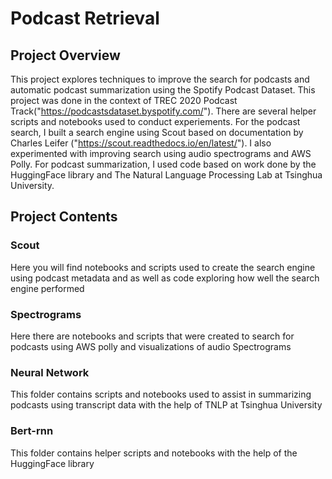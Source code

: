 # Podcast Retrieval

## Project Overview
This project explores techniques to improve the search for podcasts and automatic podcast summarization using the Spotify Podcast Dataset. This project was done in the context of
TREC 2020 Podcast Track("https://podcastsdataset.byspotify.com/"). There are several helper scripts and notebooks used to conduct experiements.
For the podcast search, I built a search engine using Scout based on documentation by Charles Leifer ("https://scout.readthedocs.io/en/latest/"). I also experimented with improving search using audio spectrograms and AWS Polly. For podcast summarization, I used code based on work done by the HuggingFace library and The Natural Language Processing Lab at Tsinghua University.

## Project Contents
### Scout
Here you will find notebooks and scripts used to create the search engine using podcast metadata and as well as code exploring how well the search engine performed
### Spectrograms
Here there are notebooks and scripts that were created to search for podcasts using AWS polly and visualizations of audio Spectrograms
### Neural Network
This folder contains scripts and notebooks used to assist in summarizing podcasts using transcript data with the help of TNLP at Tsinghua University
### Bert-rnn
This folder contains helper scripts and notebooks with the help of the HuggingFace library
